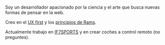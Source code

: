 Soy un desarrollador apacionado por la ciencia y el arte que busca nuevas formas de pensar en la web.

Creo en el [UX first](https://medium.com/@ryangwilson/stop-saying-ui-ux-51f300374f8f) y los [principios de Rams](https://designwanted.com/design-icons-dieter-rams/).

Actualmente trabajo en [IF7SPORTS](https://if7sports.com/es/) y en crear coches a control remoto (no preguntes).
